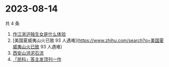 # 2023-08-14

共 4 条

<!-- BEGIN ZHIHUSEARCH -->
<!-- 最后更新时间 Mon Aug 14 2023 23:06:43 GMT+0800 (China Standard Time) -->
1. [作江浙沪独生女是什么体验](https://www.zhihu.com/search?q=作江浙沪独生女是什么体验)
1. [美国夏威夷山火已致 93 人遇难](https://www.zhihu.com/search?q=美国夏威夷山火已致 93 人遇难)
1. [西安山洪泥石流](https://www.zhihu.com/search?q=西安山洪泥石流)
1. [「民科」答主发顶刊一作](https://www.zhihu.com/search?q=「民科」答主发顶刊一作)
<!-- END ZHIHUSEARCH -->
